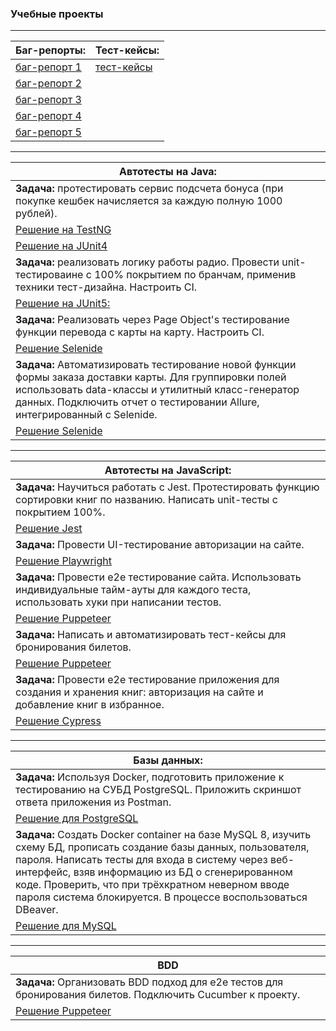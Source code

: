 ### Учебные проекты

-----

| Баг-репорты:| Тест-кейсы: |
|---|---|
| [баг-репорт 1](https://docs.google.com/spreadsheets/d/11Bqb0HIIIa28UrQifdMepBLf4g4Bxy1k/edit#gid=241339480)  |  [тест-кейсы](https://docs.google.com/spreadsheets/d/1RZv2TV9C5I9ZH6MuL53Uc7U_ID0Np0FCIigROalSH_s/edit#gid=0)  |
| [баг-репорт 2](https://docs.google.com/spreadsheets/d/1wZAnR34TCApNlnzD1Y-tX6NEAZnzEgDyEk3cw1yB9IM/edit#gid=0)  |
| [баг-репорт 3](https://github.com/RytoryQA/Homework-autotest-1/issues/1)  |
| [баг-репорт 4](https://github.com/RytoryQA/Homework-autotest-6/issues/1)  |
| [баг-репорт 5](https://github.com/RytoryQA/JavaRecipes/issues/1)  |

-------

| Автотесты на Java: |
|---|
| **Задача:** протестировать сервис подсчета бонуса (при покупке кешбек начисляется за каждую полную 1000 рублей).  |
| [Решение на TestNG](https://github.com/RytoryQA/Homework-autotest-1/blob/testng/src/test/java/org/example/CashbackHackServiceTest.java)  |
| [Решение на JUnit4](https://github.com/RytoryQA/Homework-autotest-1/blob/junit4/src/test/java/org/example/CashbackHackServiceTest.java)  |
| **Задача:** реализовать логику работы радио. Провести unit-тестироваине с 100% покрытием по бранчам, применив техники тест-дизайна. Настроить CI.  |
| [Решение на JUnit5:](https://github.com/RytoryQA/Homework-10)  |
| **Задача:** Реализовать через Page Object's тестирование функции перевода с карты на карту. Настроить CI.  |
| [Решение Selenide](https://github.com/RytoryQA/Homework-autotest-6)  | 
| **Задача:** Автоматизировать тестирование новой функции формы заказа доставки карты. Для группировки полей использовать data-классы и утилитный класс-генератор данных. Подключить отчет о тестировании Allure, интегрированный с Selenide.  |
| [Решение Selenide](https://github.com/RytoryQA/Homework-autotest-9)  |

-------

| Автотесты на JavaScript:  |
|---|
| **Задача:** Научиться работать с Jest. Протестировать функцию сортировки книг по названию. Написать unit-тесты с покрытием 100%.|
| [Решение Jest](https://github.com/RytoryQA/Homework-autoJS-3.1) |
| **Задача:** Провести UI-тестирование авторизации на сайте. |
| [Решение Playwright](https://github.com/RytoryQA/Homework-autoJS-3.2)  |
|**Задача:** Провести e2e тестирование сайта. Использовать индивидуальные тайм-ауты для каждого теста, использовать хуки при написании тестов. |
| [Решение Puppeteer](https://github.com/RytoryQA/Homework-autoJS-4) |
| **Задача:** Написать и автоматизировать тест-кейсы для бронирования билетов. |
| [Решение Puppeteer](https://github.com/RytoryQA/Homework-autoJS-5)  |  
| **Задача:** Провести e2e тестирование приложения для создания и хранения книг: авторизация на сайте и добавление книг в избранное.  |
| [Решение Cypress](https://github.com/RytoryQA/Homework-autoJS-6) |  

-------

| Базы данных:  |
|---|
| **Задача:** Используя Docker, подготовить приложение к тестированию на СУБД PostgreSQL. Приложить скриншот ответа приложения из Postman. |
| [Решение для PostgreSQL](https://github.com/RytoryQA/Homework-autotest-7)  |
| **Задача:** Создать Docker container на базе MySQL 8, изучить схему БД, прописать создание базы данных, пользователя, пароля. Написать тесты для входа в систему через веб-интерфейс, взяв информацию из БД о сгенерированном коде. Проверить, что при трёхкратном неверном вводе пароля система блокируется. В процессе воспользоваться DBeaver. |
| [Решение для MySQL](https://github.com/RytoryQA/Homework-autotest-8)  |

-------

| BDD |
|---|
| **Задача:** Организовать BDD подход для e2e тестов для бронирования билетов. Подключить Cucumber к проекту.  |
| [Решение Puppeteer](https://github.com/RytoryQA/Homework-autoJS-5/tree/main/features)  |
  
